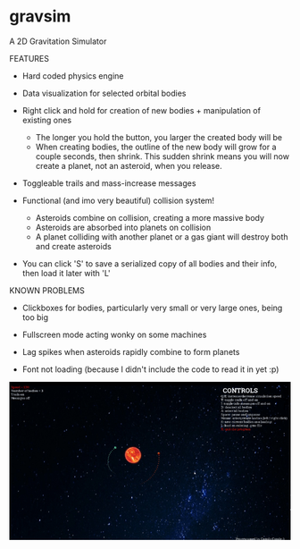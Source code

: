 # gravsim
A 2D Gravitation Simulator

FEATURES

- Hard coded physics engine

- Data visualization for selected orbital bodies

- Right click and hold for creation of new bodies + manipulation of existing ones 
  - The longer you hold the button, you larger the created body will be
  - When creating bodies, the outline of the new body will grow for a couple seconds, then shrink. This sudden shrink means you will now       create a planet, not an asteroid, when you release.

- Toggleable trails and mass-increase messages

- Functional (and imo very beautiful) collision system! 
  - Asteroids combine on collision, creating a more massive body
  - Asteroids are absorbed into planets on collision
  - A planet colliding with another planet or a gas giant will destroy both and create asteroids
  
- You can click 'S' to save a serialized copy of all bodies and their info, then load it later with 'L'



KNOWN PROBLEMS
  
- Clickboxes for bodies, particularly very small or very large ones, being too big

- Fullscreen mode acting wonky on some machines

- Lag spikes when asteroids rapidly combine to form planets

- Font not loading (because I didn't include the code to read it in yet :p)


![Alt Text](collide.gif)
